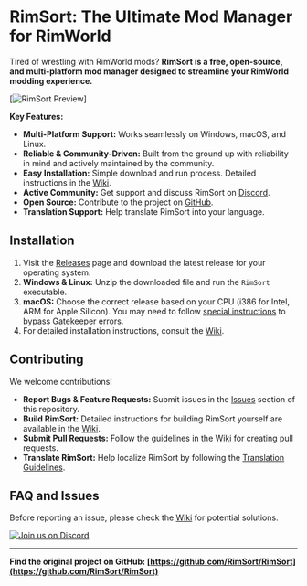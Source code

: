 # RimSort: The Ultimate Mod Manager for RimWorld

Tired of wrestling with RimWorld mods? **RimSort is a free, open-source, and multi-platform mod manager designed to streamline your RimWorld modding experience.**

[![RimSort Preview](./docs/rimsort_preview.png)]

**Key Features:**

*   **Multi-Platform Support:** Works seamlessly on Windows, macOS, and Linux.
*   **Reliable & Community-Driven:** Built from the ground up with reliability in mind and actively maintained by the community.
*   **Easy Installation:** Simple download and run process. Detailed instructions in the [Wiki](#installation).
*   **Active Community:** Get support and discuss RimSort on [Discord](https://discord.gg/aV7g69JmR2).
*   **Open Source:** Contribute to the project on [GitHub](https://github.com/RimSort/RimSort).
*   **Translation Support:** Help translate RimSort into your language.

## Installation

1.  Visit the [Releases](https://github.com/RimSort/RimSort/releases) page and download the latest release for your operating system.
2.  **Windows & Linux:** Unzip the downloaded file and run the `RimSort` executable.
3.  **macOS:** Choose the correct release based on your CPU (i386 for Intel, ARM for Apple Silicon).  You may need to follow [special instructions](https://rimsort.github.io/RimSort/user-guide/downloading-and-installing#macos) to bypass Gatekeeper errors.
4.  For detailed installation instructions, consult the [Wiki](https://rimsort.github.io/RimSort/).

## Contributing

We welcome contributions!

*   **Report Bugs & Feature Requests:** Submit issues in the [Issues](https://github.com/RimSort/RimSort/issues) section of this repository.
*   **Build RimSort:** Detailed instructions for building RimSort yourself are available in the [Wiki](https://rimsort.github.io/RimSort/).
*   **Submit Pull Requests:** Follow the guidelines in the [Wiki](https://rimsort.github.io/RimSort/) for creating pull requests.
*   **Translate RimSort:**  Help localize RimSort by following the [Translation Guidelines](https://rimsort.github.io/RimSort/development-guide/translation-guidelines).

## FAQ and Issues

Before reporting an issue, please check the [Wiki](https://rimsort.github.io/RimSort/) for potential solutions.

[![Join us on Discord](https://github-production-user-asset-6210df.s3.amazonaws.com/2766946/248529301-486f4f8c-fed5-4fe1-832f-6461b7ce3a55.png)](https://discord.gg/aV7g69JmR2)

---

**Find the original project on GitHub: [https://github.com/RimSort/RimSort](https://github.com/RimSort/RimSort)**